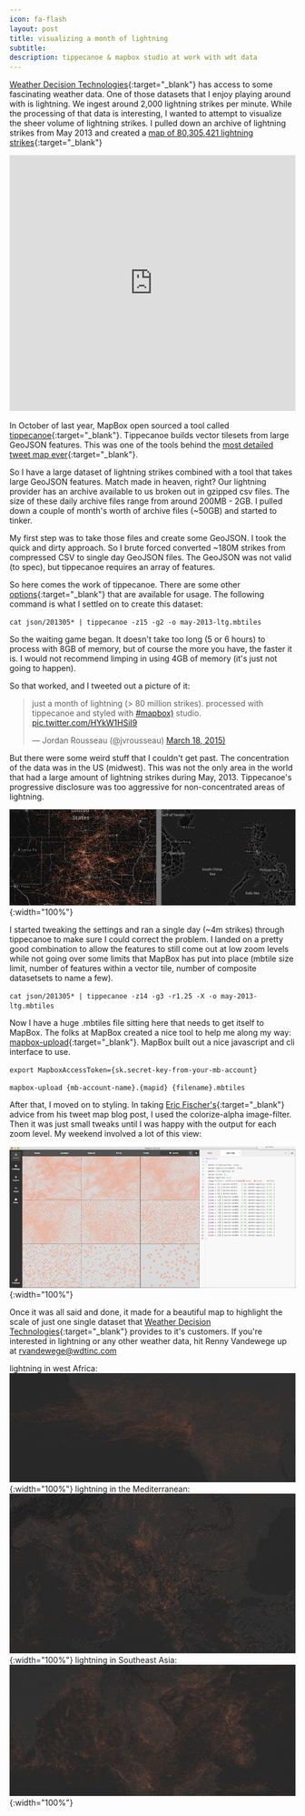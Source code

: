 ```yaml
---
icon: fa-flash
layout: post
title: visualizing a month of lightning
subtitle:
description: tippecanoe & mapbox studio at work with wdt data
---
```


[Weather Decision Technologies](http://wdtinc.com){:target="_blank"} has access to some fascinating weather data. One of those datasets that I enjoy playing around with is lightning. We ingest around 2,000 lightning strikes per minute. While the processing of that data is interesting, I wanted to attempt to visualize the sheer volume of lightning strikes. I pulled down an archive of lightning strikes from May 2013 and created a [map of 80,305,421 lightning strikes](https://a.tiles.mapbox.com/v4/weatherdecisiontechnologies.lgk0k0f6/page.html?access_token=pk.eyJ1Ijoid2VhdGhlcmRlY2lzaW9udGVjaG5vbG9naWVzIiwiYSI6IkhLM1dMUDgifQ.ykvRdysqB6BgpQKZ_x7dhg#4/23.32/-103.32){:target="_blank"}

<iframe width='100%' height='450px' frameBorder='0' src='https://a.tiles.mapbox.com/v4/weatherdecisiontechnologies.lgk0k0f6/attribution,zoompan.html?access_token=pk.eyJ1Ijoid2VhdGhlcmRlY2lzaW9udGVjaG5vbG9naWVzIiwiYSI6IkhLM1dMUDgifQ.ykvRdysqB6BgpQKZ_x7dhg#4/23.32/-103.32'></iframe>

In October of last year, MapBox open sourced a tool called [tippecanoe](https://github.com/mapbox/tippecanoe){:target="_blank"}. Tippecanoe builds vector tilesets from large GeoJSON features. This was one of the tools behind the [most detailed tweet map ever](https://www.mapbox.com/blog/twitter-map-every-tweet/){:target="_blank"}.

So I have a large dataset of lightning strikes combined with a tool that takes large GeoJSON features. Match made in heaven, right? Our lightning provider has an archive available to us broken out in gzipped csv files. The size of these daily archive files range from around 200MB - 2GB. I pulled down a couple of month's worth of archive files (~50GB) and started to tinker.

My first step was to take those files and create some GeoJSON. I took the quick and dirty approach. So I brute forced converted ~180M strikes from compressed CSV to single day GeoJSON files. The GeoJSON was not valid (to spec), but tippecanoe requires an array of features.

So here comes the work of tippecanoe. There are some other [options](https://github.com/mapbox/tippecanoe#options){:target="_blank"} that are available for usage. The following command is what I settled on to create this dataset:

`cat json/201305* | tippecanoe -z15 -g2 -o may-2013-ltg.mbtiles`

So the waiting game began. It doesn't take too long (5 or 6 hours) to process with 8GB of memory, but of course the more you have, the faster it is. I would not recommend limping in using 4GB of memory (it's just not going to happen).

So that worked, and I tweeted out a picture of it:
<blockquote class="twitter-tweet" lang="en"><p>just a month of lightning (&gt; 80 million strikes). processed with tippecanoe and styled with <a href="https://twitter.com/hashtag/mapbox?src=hash">#mapbox)</a> studio. <a href="http://t.co/HYkW1HSiI9">pic.twitter.com/HYkW1HSiI9</a></p>&mdash; Jordan Rousseau (@jvrousseau) <a href="https://twitter.com/jvrousseau/status/578223533618163712">March 18, 2015)</a></blockquote>
<script async src="//platform.twitter.com/widgets.js" charset="utf-8"></script>

But there were some weird stuff that I couldn't get past. The concentration of the data was in the US (midwest). This was not the only area in the world that had a large amount of lightning strikes during May, 2013. Tippecanoe's progressive disclosure was too aggressive for non-concentrated areas of lightning.


![ltg-diff](/assets/img/ltg-diff.png){:width="100%"}

I started tweaking the settings and ran a single day (~4m strikes) through tippecanoe to make sure I could correct the problem. I landed on a pretty good combination to allow the features to still come out at low zoom levels while not going over some limits that MapBox has put into place (mbtile size limit, number of features within a vector tile, number of composite datasetsets to name a few).

`cat json/201305* | tippecanoe -z14 -g3 -r1.25 -X -o may-2013-ltg.mbtiles`

Now I have a huge .mbtiles file sitting here that needs to get itself to MapBox. The folks at MapBox created a nice tool to help me along my way: [mapbox-upload](https://github.com/mapbox/mapbox-upload){:target="_blank"}. MapBox built out a nice javascript and cli interface to use.

`export MapboxAccessToken={sk.secret-key-from-your-mb-account}`

`mapbox-upload {mb-account-name}.{mapid} {filename}.mbtiles`

After that, I moved on to styling. In taking [Eric Fischer's](https://www.mapbox.com/about/team/#eric-fischer){:target="_blank"} advice from his tweet map blog post, I used the colorize-alpha image-filter. Then it was just small tweaks until I was happy with the output for each zoom level. My weekend involved a lot of this view:

![ltg-studio-style](/assets/img/ltg-studio-style.png){:width="100%"}

Once it was all said and done, it made for a beautiful map to highlight the scale of just one single dataset that [Weather Decision Technologies](http://wdtinc.com){:target="_blank"}  provides to it's customers. If you're interested in lightning or any other weather data, hit Renny Vandewege up at [rvandewege@wdtinc.com](mailto:rvandewege@wdtinc.com)

lightning in west Africa:
![null-island-ltg](/assets/img/null-island-ltg.png){:width="100%"}
lightning in the Mediterranean:
![med-ltg](/assets/img/med-ltg.png){:width="100%"}
lightning in Southeast Asia:
![se-asia-ltg](/assets/img/se-asia-ltg.png){:width="100%"}
